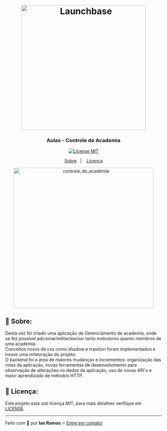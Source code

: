 <h1 align="center">
    <img alt="Launchbase" src="https://storage.googleapis.com/golden-wind/bootcamp-launchbase/logo.png" width="400px" />
</h1>

<h3 align="center">
  Aulas - Controle de Academia
</h3>

<p align="center">

  <a href="https://opensource.org/licenses/MIT" >
    <img src="https://img.shields.io/badge/license-MIT-brightgreen" alt="License MIT">
  </a>

</p>

<p align="center">
  <a href="#pushpin-sobre">Sobre</a>&nbsp;&nbsp;&nbsp;|&nbsp;&nbsp;&nbsp;
  <a href="#key-licença">Licença</a>
</p>


<div align="center">
  <img src="https://s8.gifyu.com/images/gym_control.gif" alt="controle_de_academia" height="450px">
</div>


## :pushpin: Sobre:

Desta vez foi criado uma aplicação de Gerenciamento de academia, onde se fez possível adicionar/editar/excluir tanto instrutores quanto membros de uma academia.<br>
Conceitos novos de css como shadow e trasition foram implementados e houve uma refatoração do projeto.<br>
 O backend foi a área de maiores mudanças e incrementos: organização das rotas da aplicação, novas ferramentas de desenvolvimento para observação de alterações no dados da aplicação, uso de novas API's e maior aprendizado de métodos HTTP.


## :key: Licença:

Este projeto está sob licença MIT, para mais detalhes verifique em [LICENSE](https://github.com/i-ramoss/Bootcamp-LaunchBase/blob/master/LICENSE).

---

Feito com :green_heart: por **Ian Ramos** :fire: [Entre em contato!](https://www.linkedin.com/in/ian-ramos/)